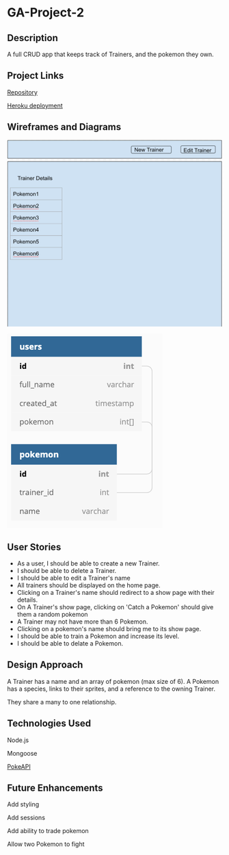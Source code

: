 
# GA-Project-2

## Description
A full CRUD app that keeps track of Trainers, and the pokemon they own.

## Project Links
[Repository](https://github.com/Suzukiiiii/GA-Project-2)

[Heroku deployment](https://joshua-suzuki-project2.herokuapp.com/)

## Wireframes and Diagrams
![WireFrame](assets/wf.png)

![ERD](/assets/erd.png)

## User Stories
- As a user, I should be able to create a new Trainer.
- I should be able to delete a Trainer.
- I should be able to edit a Trainer's name
- All trainers should be displayed on the home page.
- Clicking on a Trainer's name should redirect to a show page with their details.
- On A Trainer's show page, clicking on 'Catch a Pokemon' should give them a random pokemon
- A Trainer may not have more than 6 Pokemon.
- Clicking on a pokemon's name should bring me to its show page.
- I should be able to train a Pokemon and increase its level.
- I should be able to delate a Pokemon.

## Design Approach

A Trainer has a name and an array of pokemon (max size of 6).
A Pokemon has a species, links to their sprites, and a reference to the owning Trainer.

They share a many to one relationship.

## Technologies Used
Node.js

Mongoose

[PokeAPI](https://pokeapi.co/)

## Future Enhancements

Add styling

Add sessions

Add ability to trade pokemon

Allow two Pokemon to fight